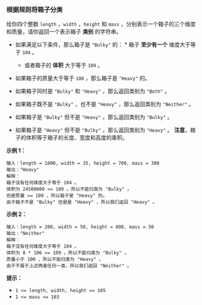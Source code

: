### 根据规则将箱子分类 ###
给你四个整数 `length` ，`width` ，`height` 和 `mass` ，分别表示一个箱子的三个维度和质量，请你返回一个表示箱子 **类别** 的字符串。

* 如果满足以下条件，那么箱子是 `"Bulky"` 的：    * 箱子 **至少有一个** 维度大于等于 `104` 。
    * 或者箱子的 **体积** 大于等于 `109` 。

* 如果箱子的质量大于等于 `100` ，那么箱子是 `"Heavy"` 的。
* 如果箱子同时是 `"Bulky"` 和 `"Heavy"` ，那么返回类别为 `"Both"` 。
* 如果箱子既不是 `"Bulky"` ，也不是 `"Heavy"` ，那么返回类别为 `"Neither"` 。
* 如果箱子是 `"Bulky"` 但不是 `"Heavy"` ，那么返回类别为 `"Bulky"` 。
* 如果箱子是 `"Heavy"` 但不是 `"Bulky"` ，那么返回类别为 `"Heavy"` 。
**注意**，箱子的体积等于箱子的长度、宽度和高度的乘积。



**示例 1：**

```
输入：length = 1000, width = 35, height = 700, mass = 300
输出："Heavy"
解释：
箱子没有任何维度大于等于 104 。
体积为 24500000 <= 109 。所以不能归类为 "Bulky" 。
但是质量 >= 100 ，所以箱子是 "Heavy" 的。
由于箱子不是 "Bulky" 但是是 "Heavy" ，所以我们返回 "Heavy" 。
```

**示例 2：**

```
输入：length = 200, width = 50, height = 800, mass = 50
输出："Neither"
解释：
箱子没有任何维度大于等于 104 。
体积为 8 * 106 <= 109 。所以不能归类为 "Bulky" 。
质量小于 100 ，所以不能归类为 "Heavy" 。
由于不属于上述两者任何一类，所以我们返回 "Neither" 。
```



**提示：**

* `1 <= length, width, height <= 105`
* `1 <= mass <= 103`

